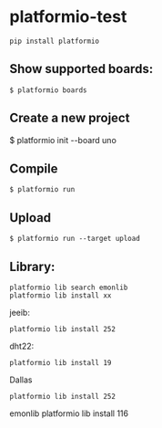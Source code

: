 # platformio-test

    pip install platformio

## Show supported boards:
  
    $ platformio boards

## Create a new project
  
  $ platformio init --board uno

## Compile
  
    $ platformio run

## Upload

    $ platformio run --target upload

## Library:

    platformio lib search emonlib
    platformio lib install xx


jeeib: 

    platformio lib install 252

dht22:

    platformio lib install 19

Dallas

    platformio lib install 252

emonlib
        platformio lib install 116
